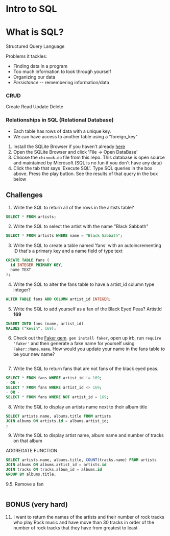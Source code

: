 # Intro to SQL

# What is SQL? 
Structured Query Language

Problems it tackles:
* Finding data in a program
* Too much information to look through yourself
* Organizing our data
* *Persistance* -- remembering information/data

### CRUD

Create
Read
Update
Delete

### Relationships in SQL (Relational Database)
* Each table has rows of data with a unique key.
* We can have access to another table using a "foreign_key"

1. Install the SQLite Browser if you haven't already [here](http://sqlitebrowser.org/)
2. Open the SQLite Browser and click 'File -> Open DataBase'
3. Choose the `chinook.db` file from this repo. This database is open source and maintained by Microsoft (SQL is no fun if you don't have any data)
4. Click the tab that says 'Execute SQL'. Type SQL queries in the box above. Press the play button. See the results of that query in the box below

## Challenges

1. Write the SQL to return all of the rows in the artists table?

```SQL
SELECT * FROM artists;
```

2. Write the SQL to select the artist with the name "Black Sabbath"

```SQL
SELECT * FROM artists WHERE name = "Black Sabbath";
```

3. Write the SQL to create a table named 'fans' with an autoincrementing ID that's a primary key and a name field of type text

```sql
CREATE TABLE fans (
  id INTEGER PRIMARY KEY,
  name TEXT
);
```

4. Write the SQL to alter the fans table to have a artist_id column type integer?

```sql
ALTER TABLE fans ADD COLUMN artist_id INTEGER;
```

5. Write the SQL to add yourself as a fan of the Black Eyed Peas? ArtistId **169**

```sql
INSERT INTO fans (name, artist_id)
VALUES ("kevin", 169);
```

6. Check out the [Faker gem](https://github.com/stympy/faker). `gem install faker`, open up irb, run `require 'faker'` and then generate a fake name for yourself using `Faker::Name.name`. How would you update your name in the fans table to be your new name?

   ```sql

   ```

7. Write the SQL to return fans that are not fans of the black eyed peas.

```sql
SELECT * FROM fans WHERE artist_id != 169;
- OR -
SELECT * FROM fans WHERE artist_id <> 169;
- OR - 
SELECT * FROM fans WHERE NOT artist_id = 169;

```

8. Write the SQL to display an artists name next to their album title

```sql
SELECT artists.name, albums.title FROM artists
JOIN albums ON artists.id = albums.artist_id;
;
```

9. Write the SQL to display artist name, album name and number of tracks on that album

AGGREGATE FUNCTION

```sql
SELECT artists.name, albums.title, COUNT(tracks.name) FROM artists
JOIN albums ON albums.artist_id = artists.id
JOIN tracks ON tracks.album_id = albums.id
GROUP BY albums.title;
```

9.5. Remove a fan

```sql

```

## BONUS (very hard)

11. I want to return the names of the artists and their number of rock tracks
    who play Rock music
    and have move than 30 tracks
    in order of the number of rock tracks that they have
    from greatest to least

```sql

```
